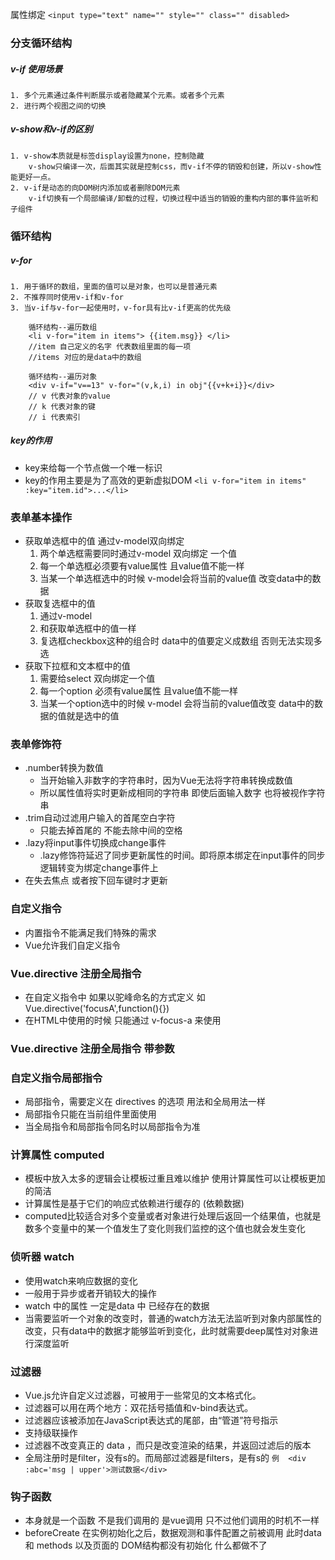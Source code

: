 属性绑定
` <input type="text" name="" style="" class="" disabled> `
### 分支循环结构
##### v-if 使用场景
	1. 多个元素通过条件判断展示或者隐藏某个元素。或者多个元素
	2. 进行两个视图之间的切换
##### v-show和v-if的区别
	1. v-show本质就是标签display设置为none，控制隐藏
		v-show只编译一次，后面其实就是控制css，而v-if不停的销毁和创建，所以v-show性能更好一点。
	2. v-if是动态的向DOM树内添加或者删除DOM元素
		v-if切换有一个局部编译/卸载的过程，切换过程中适当的销毁的重构内部的事件监听和子组件
### 循环结构
##### v-for
    1. 用于循环的数组，里面的值可以是对象，也可以是普通元素
	2. 不推荐同时使用v-if和v-for
	3. 当v-if与v-for一起使用时，v-for具有比v-if更高的优先级
```
	循环结构--遍历数组
	<li v-for="item in items"> {{item.msg}} </li>
	//item 自己定义的名字 代表数组里面的每一项
	//items 对应的是data中的数组
	
	循环结构--遍历对象
	<div v-if="v==13" v-for="(v,k,i) in obj"{{v+k+i}}</div>
	// v 代表对象的value
	// k 代表对象的键
	// i 代表索引
```
 ##### key的作用
- key来给每一个节点做一个唯一标识
- key的作用主要是为了高效的更新虚拟DOM
 ``` <li v-for="item in items" :key="item.id">...</li>   ```

### 表单基本操作
- 获取单选框中的值 通过v-model双向绑定
  1. 两个单选框需要同时通过v-model 双向绑定 一个值
  2. 每一个单选框必须要有value属性  且value值不能一样
  3. 当某一个单选框选中的时候 v-model会将当前的value值 改变data中的数据
- 获取复选框中的值
  1. 通过v-model
  2. 和获取单选框中的值一样
  3. 复选框checkbox这种的组合时 data中的值要定义成数组 否则无法实现多选
- 获取下拉框和文本框中的值
  1. 需要给select 双向绑定一个值
  2. 每一个option 必须有value属性 且value值不能一样
  3. 当某一个option选中的时候 v-model 会将当前的value值改变 data中的数据的值就是选中的值
### 表单修饰符
- .number转换为数值
    - 当开始输入非数字的字符串时，因为Vue无法将字符串转换成数值
    - 所以属性值将实时更新成相同的字符串 即使后面输入数字 也将被视作字符串
- .trim自动过滤用户输入的首尾空白字符
    - 只能去掉首尾的 不能去除中间的空格
- .lazy将input事件切换成change事件
    - .lazy修饰符延迟了同步更新属性的时间。即将原本绑定在input事件的同步逻辑转变为绑定change事件上
- 在失去焦点 或者按下回车键时才更新

### 自定义指令
- 内置指令不能满足我们特殊的需求
- Vue允许我们自定义指令
### Vue.directive 注册全局指令
- 在自定义指令中 如果以驼峰命名的方式定义 如 Vue.directive('focusA',function(){})
- 在HTML中使用的时候 只能通过 v-focus-a 来使用
### Vue.directive 注册全局指令 带参数
### 自定义指令局部指令
- 局部指令，需要定义在 directives 的选项 用法和全局用法一样
- 局部指令只能在当前组件里面使用
- 当全局指令和局部指令同名时以局部指令为准

### 计算属性 computed
- 模板中放入太多的逻辑会让模板过重且难以维护 使用计算属性可以让模板更加的简洁
- 计算属性是基于它们的响应式依赖进行缓存的 (依赖数据)
- computed比较适合对多个变量或者对象进行处理后返回一个结果值，也就是数多个变量中的某一个值发生了变化则我们监控的这个值也就会发生变化

### 侦听器 watch
- 使用watch来响应数据的变化
- 一般用于异步或者开销较大的操作
- watch 中的属性 一定是data 中 已经存在的数据
- 当需要监听一个对象的改变时，普通的watch方法无法监听到对象内部属性的改变，只有data中的数据才能够监听到变化，此时就需要deep属性对对象进行深度监听


### 过滤器
- Vue.js允许自定义过滤器，可被用于一些常见的文本格式化。
- 过滤器可以用在两个地方：双花括号插值和v-bind表达式。
- 过滤器应该被添加在JavaScript表达式的尾部，由“管道”符号指示
- 支持级联操作
- 过滤器不改变真正的 data ，而只是改变渲染的结果，并返回过滤后的版本
- 全局注册时是filter，没有s的。而局部过滤器是filters，是有s的
` 例  <div :abc='msg | upper'>测试数据</div> `

### 钩子函数
- 本身就是一个函数 不是我们调用的 是vue调用 只不过他们调用的时机不一样
- beforeCreate
 在实例初始化之后，数据观测和事件配置之前被调用 此时data 和 methods 以及页面的
 DOM结构都没有初始化 什么都做不了